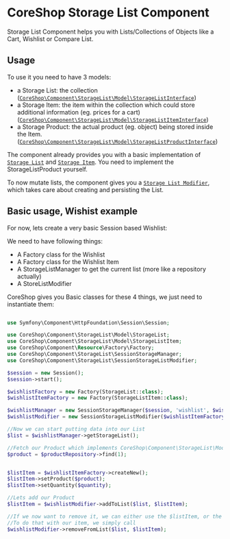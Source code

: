# CoreShop Storage List Component

Storage List Component helps you with Lists/Collections of Objects like a Cart, Wishlist or Compare List.

## Usage
To use it you need to have 3 models:

 - a Storage List: the collection ([```CoreShop\Component\StorageList\Model\StorageListInterface```](https://github.com/coreshop/CoreShop/blob/master/src/CoreShop/Component/StorageList/Model/StorageListInterface.php))
 - a Storage Item: the item within the collection which could store additional information (eg. prices for a cart) ([```CoreShop\Component\StorageList\Model\StorageListItemInterface```](https://github.com/coreshop/CoreShop/blob/master/src/CoreShop/Component/StorageList/Model/StorageListItemInterface.php))
 - a Storage Product: the actual product (eg. object) being stored inside the Item. ([```CoreShop\Component\StorageList\Model\StorageListProductInterface```](https://github.com/coreshop/CoreShop/blob/master/src/CoreShop/Component/StorageList/Model/StorageListProductInterface.php))

The component already provides you with a basic implementation of [```Storage List```](https://github.com/coreshop/CoreShop/blob/master/src/CoreShop/Component/StorageList/Model/StorageList.php) and [```Storage Item```](https://github.com/coreshop/CoreShop/blob/master/src/CoreShop/Component/StorageList/Model/StorageItem.php).
You need to implement the StorageListProduct yourself.

To now mutate lists, the component gives you a [```Storage List Modifier```](https://github.com/coreshop/CoreShop/blob/master/src/CoreShop/Component/StorageList/StorageListModifier.php), which takes care about creating and persisting the List.

## Basic usage, Wishist example
For now, lets create a very basic Session based Wishlist:

We need to have following things:

 - A Factory class for the Wishlist
 - A Factory class for the Wishlist Item
 - A StorageListManager to get the current list (more like a repository actually)
 - A StoreListModifier

CoreShop gives you Basic classes for these 4 things, we just need to instantiate them:

```php

use Symfony\Component\HttpFoundation\Session\Session;

use CoreShop\Component\StorageList\Model\StorageList;
use CoreShop\Component\StorageList\Model\StorageListItem;
use CoreShop\Component\Resource\Factory\Factory;
use CoreShop\Component\StorageList\SessionStorageManager;
use CoreShop\Component\StorageList\SessionStorageListModifier;

$session = new Session();
$session->start();

$wishlistFactory = new Factory(StorageList::class);
$wishlistItemFactory = new Factory(StorageListItem::class);

$wishlistManager = new SessionStorageManager($session, 'wishlist', $wishlistFactory);
$wishlistModifier = new SessionStorageListModifier($wishlistItemFactory, $wishlistManager);

//Now we can start putting data into our List
$list = $wishlistManager->getStorageList();

//Fetch our Product which implements CoreShop\Component\StorageList\Model\StorageListProductInterface
$product = $productRepository->find(1);


$listItem = $wishlistItemFactory->createNew();
$listItem->setProduct($product);
$listItem->setQuantity($quantity);

//Lets add our Product
$listItem = $wishlistModifier->addToList($list, $listItem);

//If we now want to remove it, we can either use the $listItem, or the Product
//To do that with our item, we simply call
$wishlistModifier->removeFromList($list, $listItem);

```
